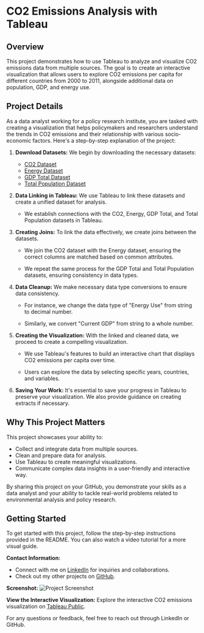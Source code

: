 # CO2 Emissions Analysis with Tableau

## Overview

This project demonstrates how to use Tableau to analyze and visualize CO2 emissions data from multiple sources. The goal is to create an interactive visualization that allows users to explore CO2 emissions per capita for different countries from 2000 to 2011, alongside additional data on population, GDP, and energy use.

## Project Details

As a data analyst working for a policy research institute, you are tasked with creating a visualization that helps policymakers and researchers understand the trends in CO2 emissions and their relationship with various socio-economic factors. Here's a step-by-step explanation of the project:

1. **Download Datasets:** We begin by downloading the necessary datasets:
   - [CO2 Dataset](https://docs.google.com/spreadsheets/d/1NBV7WYvOX-WbB6f7JLm0jaaf5E-L9Me5fKVFgBkNJKo/template/preview)
   - [Energy Dataset](https://docs.google.com/spreadsheets/d/1OZQu4Sd6TaZMRyvECZNK9rjKPnl41ToS_ZWg3xwRnCE/template/preview)
   - [GDP Total Dataset](https://docs.google.com/spreadsheets/d/17YOeJcActweV5vJc1JjJIyMcy89Qm5AFIP1X26ymMSM/template/preview#gid=1769006840)
   - [Total Population Dataset](https://docs.google.com/spreadsheets/d/1wNQzkMZQGL9I0j7PYW1qdt9UoBYv94Yswn1ry8YBFC8/template/preview)

2. **Data Linking in Tableau:** We use Tableau to link these datasets and create a unified dataset for analysis.

   - We establish connections with the CO2, Energy, GDP Total, and Total Population datasets in Tableau.

3. **Creating Joins:** To link the data effectively, we create joins between the datasets.

   - We join the CO2 dataset with the Energy dataset, ensuring the correct columns are matched based on common attributes.

   - We repeat the same process for the GDP Total and Total Population datasets, ensuring consistency in data types.

4. **Data Cleanup:** We make necessary data type conversions to ensure data consistency.

   - For instance, we change the data type of "Energy Use" from string to decimal number.

   - Similarly, we convert "Current GDP" from string to a whole number.

5. **Creating the Visualization:** With the linked and cleaned data, we proceed to create a compelling visualization.

   - We use Tableau's features to build an interactive chart that displays CO2 emissions per capita over time.

   - Users can explore the data by selecting specific years, countries, and variables.

6. **Saving Your Work:** It's essential to save your progress in Tableau to preserve your visualization. We also provide guidance on creating extracts if necessary.

## Why This Project Matters

This project showcases your ability to:

- Collect and integrate data from multiple sources.
- Clean and prepare data for analysis.
- Use Tableau to create meaningful visualizations.
- Communicate complex data insights in a user-friendly and interactive way.

By sharing this project on your GitHub, you demonstrate your skills as a data analyst and your ability to tackle real-world problems related to environmental analysis and policy research.

## Getting Started

To get started with this project, follow the step-by-step instructions provided in the README. You can also watch a video tutorial for a more visual guide.

**Contact Information:**
- Connect with me on [LinkedIn](https://www.linkedin.com/in/maximiliano-lopez-salgado/) for inquiries and collaborations.
- Check out my other projects on [GitHub](https://github.com/MaxLopezSalgado/MaxLopezSalgado/).

**Screenshot:**
![Project Screenshot](screenshot.png)

**View the Interactive Visualization:**
Explore the interactive CO2 emissions visualization on [Tableau Public](#).

For any questions or feedback, feel free to reach out through LinkedIn or GitHub.